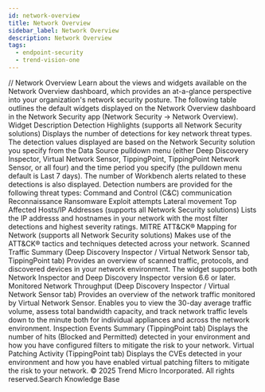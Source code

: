 ```yaml
---
id: network-overview
title: Network Overview
sidebar_label: Network Overview
description: Network Overview
tags:
  - endpoint-security
  - trend-vision-one
---
```


/*<![CDATA[*/ $('#title').html($('meta[name=map-description]').attr('content')); /*]]>*/ Network Overview Learn about the views and widgets available on the Network Overview dashboard, which provides an at-a-glance perspective into your organization's network security posture. The following table outlines the default widgets displayed on the Network Overview dashboard in the Network Security app (Network Security → Network Overview). Widget Description Detection Highlights (supports all Network Security solutions) Displays the number of detections for key network threat types. The detection values displayed are based on the Network Security solution you specify from the Data Source pulldown menu (either Deep Discovery Inspector, Virtual Network Sensor, TippingPoint, TippingPoint Network Sensor, or all four) and the time period you specify (the pulldown menu default is Last 7 days). The number of Workbench alerts related to these detections is also displayed. Detection numbers are provided for the following threat types: Command and Control (C&C) communication Reconnaissance Ransomware Exploit attempts Lateral movement Top Affected Hosts/IP Addresses (supports all Network Security solutions) Lists the IP addresss and hostnames in your network with the most filter detections and highest severity ratings. MITRE ATT&CK® Mapping for Network (supports all Network Security solutions) Makes use of the ATT&CK® tactics and techniques detected across your network. Scanned Traffic Summary (Deep Discovery Inspector / Virtual Network Sensor tab, TippingPoint tab) Provides an overview of scanned traffic, protocols, and discovered devices in your network environment. The widget supports both Network Inspector and Deep Discovery Inspector version 6.6 or later. Monitored Network Throughput (Deep Discovery Inspector / Virtual Network Sensor tab) Provides an overview of the network traffic monitored by Virtual Network Sensor. Enables you to view the 30-day average traffic volume, assess total bandwidth capacity, and track network traffic levels down to the minute both for individual appliances and across the network environment. Inspection Events Summary (TippingPoint tab) Displays the number of hits (Blocked and Permitted) detected in your environment and how you have configured filters to mitigate the risk to your network. Virtual Patching Activity (TippingPoint tab) Displays the CVEs detected in your environment and how you have enabled virtual patching filters to mitigate the risk to your network. © 2025 Trend Micro Incorporated. All rights reserved.Search Knowledge Base
